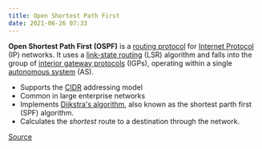```yaml
---
title: Open Shortest Path First
date: 2021-06-26 07:33
---
```


**Open Shortest Path First (OSPF)** is a 
[routing protocol](2020-11-06--15-22-31Z--routing_protocols.md) for 
[Internet Protocol](2020-10-10--17-59-03Z--internet_protocol.md) (IP) networks.
It uses a 
[link-state routing](2021-06-26--13-08-50Z--link-state_routing_protocol.md) (LSR)
algorithm and falls into the group of 
[interior gateway protocols](2021-06-26--13-12-23Z--interior_gateway_protocol.md) (IGPs),
operating within a single 
[autonomous system](2021-06-26--13-16-03Z--autonomous_system_internet.md) (AS).

* Supports the [CIDR](2020-10-26--13-43-51Z--cidr.md) addressing model
* Common in large enterprise networks
* Implements [Dijkstra's algorithm](2021-06-26--13-23-37Z--dijkstra's_algorithm.md), 
	also known as the shortest parth first (SPF) algorithm.
* Calculates the _shortest_ route to a destination through the network.

[Source](https://en.wikipedia.org/wiki/Open_Shortest_Path_First)
